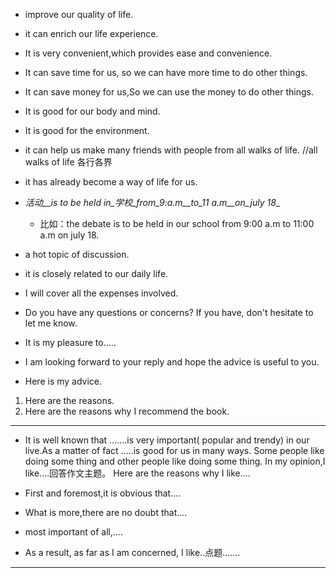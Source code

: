 <!--
 * @Author: zhangkangbin
 * @Date: 2022-09-25 10:56:10
 * @LastEditors: zhangkangbin
 * @LastEditTime: 2022-10-23 12:35:35
 * @FilePath: \C_Study\1English\sentence.md
 * @Description: 
-->
- improve our quality of life.
- it can enrich our life experience.

- It is very convenient,which provides ease and convenience.

- It can save time for us, so we can have more time to do other things.

- It can save money for us,So  we can use the money to do other things.

- It is good for our body and mind.
- It is good for the environment.

- it can help us make many friends with people from all walks of life. //all walks of life 各行各界


- it has already become a way of life for us.

- _活动__is to be held in_学校_from_9:a.m__to_11 a.m__on_july 18__

  - 比如：the debate is to be held in our school from 9:00 a.m to 11:00 a.m on july 18.

- a hot topic of discussion.

- it is closely related to our daily life.

- I will cover all the expenses involved. 

- Do you have any questions or concerns?  If you have, don't hesitate to let me know. 

- It is my pleasure to.....

- I am looking forward to your reply and hope the advice is useful to you.

- Here is my advice.
1. Here are the reasons.
2. Here are the reasons why I recommend the book.

--------------------------------------------------------------

- It is well known that .......is very important( popular and trendy)
in our live.As a matter of fact .....is good for us in many ways.
Some people like doing some thing and other people like doing
some thing. In my opinion,I like....回答作文主题。
Here are the reasons why I like....

- First and foremost,it is obvious that....

- What is more,there are no doubt that....

- most important of all,....
- As a result, as far as I am concerned, I like..点题.......

--------------------------------------------------------------